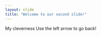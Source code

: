 ```yaml
---
layout: slide
title: "Welcome to our second slide!"
---
```

My cleverness
Use the left arrow to go back!
